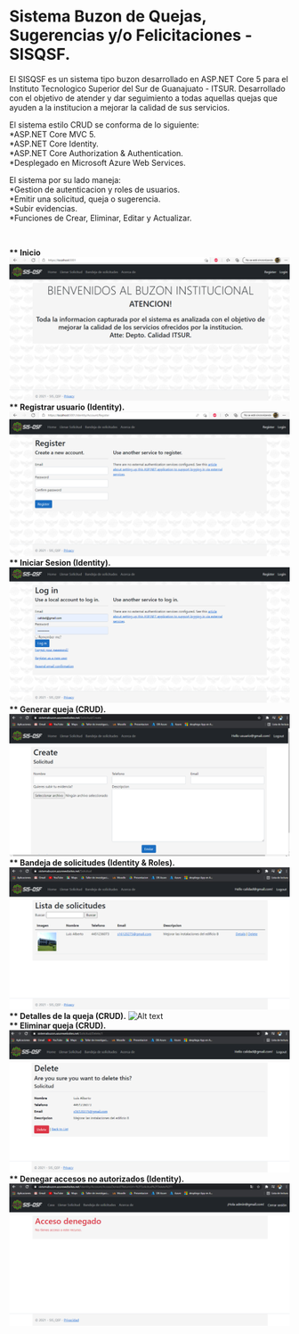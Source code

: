 <h1>Sistema Buzon de Quejas, Sugerencias y/o Felicitaciones - SISQSF.</h1>

<p>El SISQSF es un sistema tipo buzon desarrollado en ASP.NET Core 5 para el Instituto Tecnologico Superior del Sur de Guanajuato - ITSUR. Desarrollado con el objetivo de atender y dar seguimiento a todas aquellas quejas que ayuden a la institucion a mejorar la calidad de sus servicios.</p>

<p>El sistema estilo CRUD se conforma de lo siguiente:<br>*ASP.NET Core MVC 5.<br>*ASP.NET Core Identity.<br>*ASP.NET Core Authorization & Authentication.<br>*Desplegado en Microsoft Azure Web Services.</p>

<p>El sistema por su lado maneja:<br>*Gestion de autenticacion y roles de usuarios.<br>*Emitir una solicitud, queja o sugerencia.<br>*Subir evidencias.<br>*Funciones de Crear, Eliminar, Editar y Actualizar.</p><br>

<strong>** Inicio</strong>
![Alt text](imagesPreview/inicio.png)<br>
<strong>** Registrar usuario (Identity).</strong>
![Alt text](imagesPreview/login.png)<br>
<strong>** Iniciar Sesion (Identity).</strong>
![Alt text](imagesPreview/register.png)<br>
<strong>** Generar queja (CRUD).</strong>
![Alt text](imagesPreview/usuario_crear.png)<br>
<strong>** Bandeja de solicitudes (Identity & Roles).</strong>
![Alt text](imagesPreview/bandeja.png)<br>
<strong>** Detalles de la queja (CRUD).</strong>
![Alt text](imagesPreview/calidad_detallas.png)<br>
<strong>** Eliminar queja (CRUD).</strong>
![Alt text](imagesPreview/calidad_eliminar.png)<br>
<strong>** Denegar accesos no autorizados (Identity).</strong>
![Alt text](imagesPreview/acceso_denegado.png)<br>


